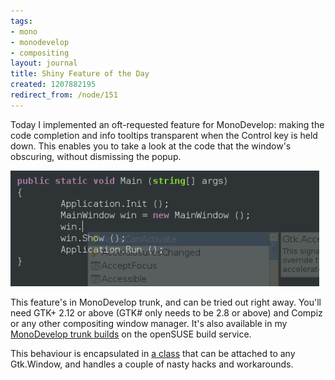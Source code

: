 ```yaml
---
tags:
- mono
- monodevelop
- compositing
layout: journal
title: Shiny Feature of the Day
created: 1207882195
redirect_from: /node/151
---
```

Today I implemented an oft-requested feature for MonoDevelop: making the code completion and info tooltips transparent when the Control key is held down. This enables you to take a look at the code that the window's obscuring, without dismissing the popup.<!--break-->

<img src="/files/images/MonoScreenshots/SemiTransparentCompletionWindow.png" alt="Screenshot of a semi-transparent code completion window." style="max-width:98%" />

This feature's in MonoDevelop trunk, and can be tried out right away. You'll need GTK+ 2.12 or above (GTK# only needs to be 2.8 or above) and Compiz or any other compositing window manager. It's also available in my <a href="/journal/2007/11/07/monodevelop_trunk_builds">MonoDevelop trunk builds</a> on the openSUSE build service. 

This behaviour is encapsulated in <a href="http://anonsvn.mono-project.com/viewcvs/trunk/monodevelop/main/src/core/MonoDevelop.Projects.Gui/MonoDevelop.Projects.Gui.Completion/WindowTransparencyDecorator.cs?view=markup">a class</a> that can be attached to any Gtk.Window, and handles a couple of nasty hacks and workarounds.